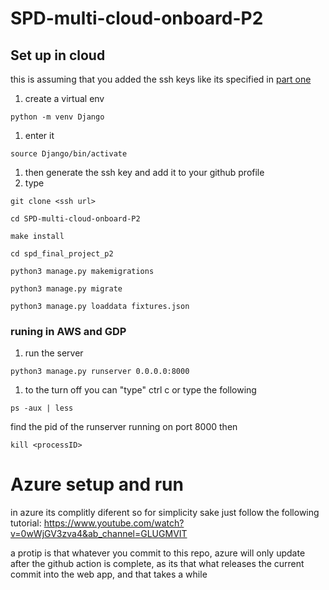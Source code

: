 # SPD-multi-cloud-onboard-P2

## Set up in cloud
this is assuming that you added the ssh keys like its specified in [part one]
1. create a virtual env
  ```
  python -m venv Django
  ```
1. enter it
  ```
  source Django/bin/activate
  ```
1. then generate the ssh key and add it to your github profile
1. type
  ```
  git clone <ssh url>
  ```
  ```
  cd SPD-multi-cloud-onboard-P2
  ```
  ```
  make install
  ```
  ```
  cd spd_final_project_p2
  ```
  ```
  python3 manage.py makemigrations
  ```
  ```
  python3 manage.py migrate
  ```
  ```
  python3 manage.py loaddata fixtures.json
  ```
### runing in AWS and GDP
1. run the server


  ```
  python3 manage.py runserver 0.0.0.0:8000
  ```
1. to the turn off you can "type" ctrl c or type the following
  ```
  ps -aux | less
  ```
  find the pid of the runserver running on port 8000 then
  ```
  kill <processID>
  ```
  
# Azure setup and run
in azure its complitly diferent so for simplicity sake just follow the following tutorial:
https://www.youtube.com/watch?v=0wWjGV3zva4&ab_channel=GLUGMVIT

a protip is that whatever you commit to this repo, azure will only update after the github action is complete, as its that what releases the current commit into the web app, and that takes a while
  
  [part one]: https://github.com/beybladeuser/SPD-multi-cloud-onboard
  
  
